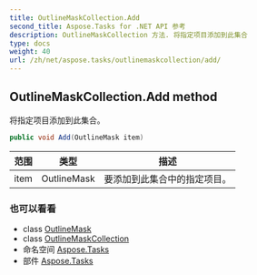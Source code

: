 ```yaml
---
title: OutlineMaskCollection.Add
second_title: Aspose.Tasks for .NET API 参考
description: OutlineMaskCollection 方法. 将指定项目添加到此集合
type: docs
weight: 40
url: /zh/net/aspose.tasks/outlinemaskcollection/add/
---
```

## OutlineMaskCollection.Add method

将指定项目添加到此集合。

```csharp
public void Add(OutlineMask item)
```

| 范围 | 类型 | 描述 |
| --- | --- | --- |
| item | OutlineMask | 要添加到此集合中的指定项目。 |

### 也可以看看

* class [OutlineMask](../../outlinemask/)
* class [OutlineMaskCollection](../)
* 命名空间 [Aspose.Tasks](../../outlinemaskcollection/)
* 部件 [Aspose.Tasks](../../../)


